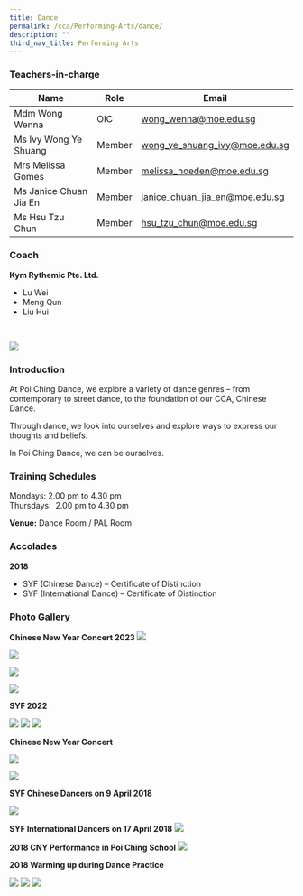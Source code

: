 ```yaml
---
title: Dance
permalink: /cca/Performing-Arts/dance/
description: ""
third_nav_title: Performing Arts
---
```

### Teachers-in-charge

|Name | Role | Email |
| -------- | -------- | -------- |
| Mdm Wong Wenna     | OIC |  wong_wenna@moe.edu.sg |
| Ms Ivy Wong Ye Shuang      | Member     | wong_ye_shuang_ivy@moe.edu.sg |
|  Mrs Melissa Gomes     | Member  | melissa_hoeden@moe.edu.sg |
|  Ms Janice Chuan Jia En     | Member| janice_chuan_jia_en@moe.edu.sg | 
Ms Hsu Tzu Chun  | Member   | hsu_tzu_chun@moe.edu.sg |

### Coach


**Kym Rythemic Pte. Ltd.**

* Lu Wei
* Meng Qun
* Liu Hui

<br>

![](/images/Dance%20CCA%20Leaders.png)





### Introduction

At Poi Ching Dance, we explore a variety of dance genres – from contemporary to street dance, to the foundation of our CCA, Chinese Dance.

Through dance, we look into ourselves and explore ways to express our thoughts and beliefs.

In Poi Ching Dance, we can be ourselves.


### Training Schedules


Mondays: 2.00 pm to 4.30 pm <br>
Thursdays:&nbsp; 2.00 pm to 4.30 pm <br>

**Venue:**
Dance Room / PAL Room


### Accolades

**2018**

*   SYF (Chinese Dance) – Certificate of Distinction
*   SYF (International Dance) – Certificate of Distinction

### Photo Gallery
**Chinese New Year Concert 2023**
![](/images/ch%20dance%20CNY%201.jpg)

![](/images/ch%20dance%20CNY2.jpg)

![](/images/ch%20dance%20CNY%203.jpg)

![](/images/ch%20dance%20cny%204.jpg)


**SYF 2022**

![](/images/SYF-2022-Chinese-Dance-A-768x432.jpg)
![](/images/SYF-2022-Chinese-Dance-B-768x432.jpg)
![](/images/SYF-2022-International-Dance-768x576.jpg)

**Chinese New Year Concert**

![](/images/CD2021.png)



![](/images/dance1.jpg)

**SYF Chinese Dancers on 9 April 2018**

![](/images/dance2.jpg)

**SYF International Dancers on 17 April 2018**
![](/images/ch_2.jpg)

**2018 CNY Performance in Poi Ching School**
![](/images/ch_3.jpg)

**2018&nbsp;Warming up during Dance Practice**

![](/images/ch4.jpg)
![](/images/ch5.jpg)
![](/images/ch6.jpg)